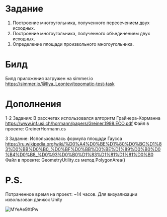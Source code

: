 # Задание
1. Построение многоугольника, полученного пересечением двух исходных. 
2. Построение многоугольника, полученного объединением двух исходных. 
3. Определение площади произвольного многоугольника.

# Билд
Билд приложения загружен на simmer.io
https://simmer.io/@Ilya_Leontev/topomatic-test-task

# Дополнения
1-2 Задания: В рассчетах использовался алгоритм Грайнера-Хорманна
https://www.inf.usi.ch/hormann/papers/Greiner.1998.ECO.pdf
Файл в проекте: GreinerHormann.cs

3 Задание: Использовалась формула площади Гаусса
https://ru.wikipedia.org/wiki/%D0%A4%D0%BE%D1%80%D0%BC%D1%83%D0%BB%D0%B0_%D0%BF%D0%BB%D0%BE%D1%89%D0%B0%D0%B4%D0%B8_%D0%93%D0%B0%D1%83%D1%81%D1%81%D0%B0
Файл в проекте: GeometryUtility.cs метод PolygonArea()

# P.S.
Потраченное время на проект: ~14 часов. Для визуализации извользован движок Unity

![MYeAe9XtPw](https://github.com/neerex/Topomatic-Test-Task/assets/48661254/9e406340-7af6-49e9-a3b8-8d5e88b3dc4f)
